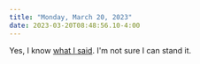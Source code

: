 ```yaml
---
title: "Monday, March 20, 2023"
date: 2023-03-20T08:48:56.10-4:00
---
```


Yes, I know [what I said](https://baty.net/2023/everything-is-here-now). I'm not sure I can stand it.
